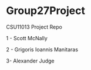 # Group27Project
CSU11013 Project Repo

1 - Scott McNally 

2 - Grigoris Ioannis Manitaras

3- Alexander Judge
